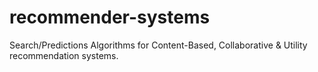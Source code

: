 # recommender-systems
Search/Predictions Algorithms for Content-Based, Collaborative &amp; Utility recommendation systems.
